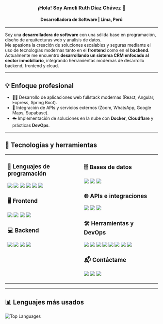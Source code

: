 <h3 align="center">¡Hola! Soy <strong>Ameli Ruth Díaz Chávez</strong> 👋</h3>
<h4 align="center">Desarrolladora de Software | Lima, Perú</h4>

---

Soy una **desarrolladora de software** con una sólida base en programación, diseño de arquitecturas web y análisis de datos.  
Me apasiona la creación de soluciones escalables y seguras mediante el uso de tecnologías modernas tanto en el **frontend** como en el **backend**.  
Actualmente me encuentro **desarrollando un sistema CRM enfocado al sector inmobiliario**, integrando herramientas modernas de desarrollo backend, frontend y cloud.

---

## 💡 Enfoque profesional

- 👩‍💻 Desarrollo de aplicaciones web fullstack modernas (React, Angular, Express, Spring Boot).  
- 🌱 Integración de APIs y servicios externos (Zoom, WhatsApp, Google Maps, Supabase).  
- ☁️ Implementación de soluciones en la nube con **Docker**, **Cloudflare** y prácticas **DevOps**. 

---

## 🧠 Tecnologías y herramientas

<table>
  <tr>
    <td valign="top" width="50%">

### 🔧 Lenguajes de programación
<p>
  <img src="https://img.shields.io/badge/Java-%23ED8B00.svg?style=for-the-badge&logo=openjdk&logoColor=white"/>
  <img src="https://img.shields.io/badge/Python-%2314354C.svg?style=for-the-badge&logo=python&logoColor=white"/>
  <img src="https://img.shields.io/badge/C%23-239120.svg?style=for-the-badge&logo=c-sharp&logoColor=white"/>
  <img src="https://img.shields.io/badge/C++-%2300599C.svg?style=for-the-badge&logo=c%2B%2B&logoColor=white"/>
  <img src="https://img.shields.io/badge/JavaScript-%23323330.svg?style=for-the-badge&logo=javascript&logoColor=F7DF1E"/>
  <img src="https://img.shields.io/badge/TypeScript-%23007ACC.svg?style=for-the-badge&logo=typescript&logoColor=white"/>
</p>

### 🖥️ Frontend
<p>
  <img src="https://img.shields.io/badge/HTML5-%23E34F26.svg?style=for-the-badge&logo=html5&logoColor=white"/>
  <img src="https://img.shields.io/badge/CSS3-%231572B6.svg?style=for-the-badge&logo=css3&logoColor=white"/>
  <img src="https://img.shields.io/badge/React-20232A?style=for-the-badge&logo=react&logoColor=61DAFB"/>
  <img src="https://img.shields.io/badge/Angular-DD0031?style=for-the-badge&logo=angular&logoColor=white"/>
</p>

### 💻 Backend
<p>
  <img src="https://img.shields.io/badge/Express.js-%23000000.svg?style=for-the-badge&logo=express&logoColor=white"/>
  <img src="https://img.shields.io/badge/NestJS-E0234E?style=for-the-badge&logo=nestjs&logoColor=white"/>
  <img src="https://img.shields.io/badge/Spring_Boot-6DB33F.svg?style=for-the-badge&logo=spring-boot&logoColor=white"/>
  <img src="https://img.shields.io/badge/Supabase-3ECF8E?style=for-the-badge&logo=supabase&logoColor=white"/>
</p>

</td>
<td valign="top" width="50%">

### 🗄️ Bases de datos
<p>
  <img src="https://img.shields.io/badge/MySQL-%2300f.svg?style=for-the-badge&logo=mysql&logoColor=white"/>
  <img src="https://img.shields.io/badge/SQL%20Server-CC2927?style=for-the-badge&logo=microsoft%20sql%20server&logoColor=white"/>
  <img src="https://img.shields.io/badge/PostgreSQL-316192?style=for-the-badge&logo=postgresql&logoColor=white"/>
</p>

### 🌐 APIs e integraciones
<p>
  <img src="https://img.shields.io/badge/Zoom%20API-2D8CFF?style=for-the-badge&logo=zoom&logoColor=white"/>
  <img src="https://img.shields.io/badge/WhatsApp%20API-25D366?style=for-the-badge&logo=whatsapp&logoColor=white"/>
  <img src="https://img.shields.io/badge/Google%20Maps%20API-4285F4?style=for-the-badge&logo=googlemaps&logoColor=white"/>
</p>

### 🛠️ Herramientas y DevOps
<p>
  <img src="https://img.shields.io/badge/Git-%23F05033.svg?style=for-the-badge&logo=git&logoColor=white"/>
  <img src="https://img.shields.io/badge/GitHub-%23121011.svg?style=for-the-badge&logo=github&logoColor=white"/>
  <img src="https://img.shields.io/badge/Power%20BI-F2C811?style=for-the-badge&logo=powerbi&logoColor=black"/>
  <img src="https://img.shields.io/badge/Figma-%23F24E1E.svg?style=for-the-badge&logo=figma&logoColor=white"/>
  <img src="https://img.shields.io/badge/CPanel-FF6C2C?style=for-the-badge&logo=cpanel&logoColor=white"/>
  <img src="https://img.shields.io/badge/Cloudflare-F38020?style=for-the-badge&logo=cloudflare&logoColor=white"/>
  <img src="https://img.shields.io/badge/Docker-2496ED?style=for-the-badge&logo=docker&logoColor=white"/>
  <img src="https://img.shields.io/badge/Visual%20Studio%20Code-0078d7.svg?style=for-the-badge&logo=visual-studio-code&logoColor=white"/>
</p>

### 📬 Contáctame
<p>
  <a href="mailto:rudiazchavez1905@gmail.com"><img src="https://img.shields.io/badge/Gmail-D14836?style=for-the-badge&logo=gmail&logoColor=white"/></a>
  <a href="https://wa.me/51987752718"><img src="https://img.shields.io/badge/WhatsApp-25D366?style=for-the-badge&logo=whatsapp&logoColor=white"/></a>
  <a href="https://www.linkedin.com/in/amelidiazchavez/"><img src="https://img.shields.io/badge/LinkedIn-0A66C2?style=for-the-badge&logo=linkedin&logoColor=white"/></a>
</p>

</td>
</tr>
</table>

---

## 📊 Lenguajes más usados

![Top Languages](https://github-readme-stats.vercel.app/api/top-langs/?username=amelidiaz19&layout=compact&theme=radical)
